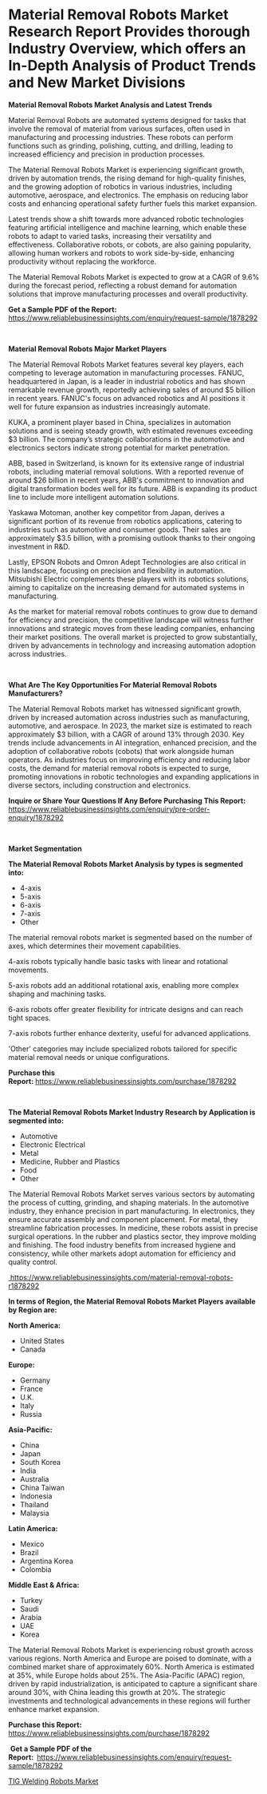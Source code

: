 <p><h1>Material Removal Robots Market Research Report Provides thorough Industry Overview, which offers an In-Depth Analysis of Product Trends and New Market Divisions</h1></p><p><strong>Material Removal Robots Market Analysis and Latest Trends</strong></p>
<p><p>Material Removal Robots are automated systems designed for tasks that involve the removal of material from various surfaces, often used in manufacturing and processing industries. These robots can perform functions such as grinding, polishing, cutting, and drilling, leading to increased efficiency and precision in production processes.</p><p>The Material Removal Robots Market is experiencing significant growth, driven by automation trends, the rising demand for high-quality finishes, and the growing adoption of robotics in various industries, including automotive, aerospace, and electronics. The emphasis on reducing labor costs and enhancing operational safety further fuels this market expansion.</p><p>Latest trends show a shift towards more advanced robotic technologies featuring artificial intelligence and machine learning, which enable these robots to adapt to varied tasks, increasing their versatility and effectiveness. Collaborative robots, or cobots, are also gaining popularity, allowing human workers and robots to work side-by-side, enhancing productivity without replacing the workforce.</p><p>The Material Removal Robots Market is expected to grow at a CAGR of 9.6% during the forecast period, reflecting a robust demand for automation solutions that improve manufacturing processes and overall productivity.</p></p>
<p><strong>Get a Sample PDF of the Report:&nbsp;</strong> <a href="https://www.reliablebusinessinsights.com/enquiry/request-sample/1878292?utm_campaign=2094&utm_medium=2&utm_source=Github&utm_content=ia&utm_term=20022025&utm_id=material-removal-robots">https://www.reliablebusinessinsights.com/enquiry/request-sample/1878292</a></p>
<p>&nbsp;</p>
<p><strong>Material Removal Robots Major Market Players</strong></p>
<p><p>The Material Removal Robots Market features several key players, each competing to leverage automation in manufacturing processes. FANUC, headquartered in Japan, is a leader in industrial robotics and has shown remarkable revenue growth, reportedly achieving sales of around $5 billion in recent years. FANUC's focus on advanced robotics and AI positions it well for future expansion as industries increasingly automate.</p><p>KUKA, a prominent player based in China, specializes in automation solutions and is seeing steady growth, with estimated revenues exceeding $3 billion. The company’s strategic collaborations in the automotive and electronics sectors indicate strong potential for market penetration.</p><p>ABB, based in Switzerland, is known for its extensive range of industrial robots, including material removal solutions. With a reported revenue of around $26 billion in recent years, ABB's commitment to innovation and digital transformation bodes well for its future. ABB is expanding its product line to include more intelligent automation solutions.</p><p>Yaskawa Motoman, another key competitor from Japan, derives a significant portion of its revenue from robotics applications, catering to industries such as automotive and consumer goods. Their sales are approximately $3.5 billion, with a promising outlook thanks to their ongoing investment in R&D.</p><p>Lastly, EPSON Robots and Omron Adept Technologies are also critical in this landscape, focusing on precision and flexibility in automation. Mitsubishi Electric complements these players with its robotics solutions, aiming to capitalize on the increasing demand for automated systems in manufacturing.</p><p>As the market for material removal robots continues to grow due to demand for efficiency and precision, the competitive landscape will witness further innovations and strategic moves from these leading companies, enhancing their market positions. The overall market is projected to grow substantially, driven by advancements in technology and increasing automation adoption across industries.</p></p>
<p>&nbsp;</p>
<p><strong>What Are The Key Opportunities For Material Removal Robots Manufacturers?</strong></p>
<p><p>The Material Removal Robots market has witnessed significant growth, driven by increased automation across industries such as manufacturing, automotive, and aerospace. In 2023, the market size is estimated to reach approximately $3 billion, with a CAGR of around 13% through 2030. Key trends include advancements in AI integration, enhanced precision, and the adoption of collaborative robots (cobots) that work alongside human operators. As industries focus on improving efficiency and reducing labor costs, the demand for material removal robots is expected to surge, promoting innovations in robotic technologies and expanding applications in diverse sectors, including construction and electronics.</p></p>
<p><strong>Inquire or Share Your Questions If Any Before Purchasing This Report:</strong> <a href="https://www.reliablebusinessinsights.com/enquiry/pre-order-enquiry/1878292?utm_campaign=2094&utm_medium=2&utm_source=Github&utm_content=ia&utm_term=20022025&utm_id=material-removal-robots">https://www.reliablebusinessinsights.com/enquiry/pre-order-enquiry/1878292</a></p>
<p>&nbsp;</p>
<p><strong>Market Segmentation</strong></p>
<p><strong>The Material Removal Robots Market Analysis by types is segmented into:</strong></p>
<p><ul><li>4-axis</li><li>5-axis</li><li>6-axis</li><li>7-axis</li><li>Other</li></ul></p>
<p><p>The material removal robots market is segmented based on the number of axes, which determines their movement capabilities. </p><p>4-axis robots typically handle basic tasks with linear and rotational movements. </p><p>5-axis robots add an additional rotational axis, enabling more complex shaping and machining tasks. </p><p>6-axis robots offer greater flexibility for intricate designs and can reach tight spaces. </p><p>7-axis robots further enhance dexterity, useful for advanced applications. </p><p>'Other' categories may include specialized robots tailored for specific material removal needs or unique configurations.</p></p>
<p><strong>Purchase this Report:&nbsp;</strong><a href="https://www.reliablebusinessinsights.com/purchase/1878292?utm_campaign=2094&utm_medium=2&utm_source=Github&utm_content=ia&utm_term=20022025&utm_id=material-removal-robots">https://www.reliablebusinessinsights.com/purchase/1878292</a></p>
<p>&nbsp;</p>
<p><strong>The Material Removal Robots Market Industry Research by Application is segmented into:</strong></p>
<p><ul><li>Automotive</li><li>Electronic Electrical</li><li>Metal</li><li>Medicine, Rubber and Plastics</li><li>Food</li><li>Other</li></ul></p>
<p><p>The Material Removal Robots Market serves various sectors by automating the process of cutting, grinding, and shaping materials. In the automotive industry, they enhance precision in part manufacturing. In electronics, they ensure accurate assembly and component placement. For metal, they streamline fabrication processes. In medicine, these robots assist in precise surgical operations. In the rubber and plastics sector, they improve molding and finishing. The food industry benefits from increased hygiene and consistency, while other markets adopt automation for efficiency and quality control.</p></p>
<p><a href="https://www.reliablebusinessinsights.com/material-removal-robots-r1878292?utm_campaign=2094&utm_medium=2&utm_source=Github&utm_content=ia&utm_term=20022025&utm_id=material-removal-robots">&nbsp;https://www.reliablebusinessinsights.com/material-removal-robots-r1878292</a></p>
<p><strong>In terms of Region, the Material Removal Robots Market Players available by Region are:</strong></p>
<p>
    <p> <strong> North America: </strong>
        <ul>
            <li>United States</li>
            <li>Canada</li>
        </ul>
        </p> 
    <p> <strong> Europe: </strong>
        <ul>
            <li>Germany</li>
            <li>France</li>
            <li>U.K.</li>
            <li>Italy</li>
            <li>Russia</li>
        </ul>
        </p> 
    <p> <strong> Asia-Pacific: </strong>
        <ul>
            <li>China</li>
            <li>Japan</li>
            <li>South Korea</li>
            <li>India</li>
            <li>Australia</li>
            <li>China Taiwan</li>
            <li>Indonesia</li>
            <li>Thailand</li>
            <li>Malaysia</li>
        </ul>
        </p> 
    <p> <strong> Latin America: </strong>
        <ul>
            <li>Mexico</li>
            <li>Brazil</li>
            <li>Argentina Korea</li>
            <li>Colombia</li>
        </ul>
        </p> 
    <p> <strong> Middle East & Africa: </strong>
        <ul>
            <li>Turkey</li>
            <li>Saudi</li>
            <li>Arabia</li>
            <li>UAE</li>
            <li>Korea</li>
        </ul>
    </p>
    </p>
<p><p>The Material Removal Robots Market is experiencing robust growth across various regions. North America and Europe are poised to dominate, with a combined market share of approximately 60%. North America is estimated at 35%, while Europe holds about 25%. The Asia-Pacific (APAC) region, driven by rapid industrialization, is anticipated to capture a significant share around 30%, with China leading this growth at 20%. The strategic investments and technological advancements in these regions will further enhance market expansion.</p></p>
<p><strong>Purchase this Report: </strong><a href="https://www.reliablebusinessinsights.com/purchase/1878292?utm_campaign=2094&utm_medium=2&utm_source=Github&utm_content=ia&utm_term=20022025&utm_id=material-removal-robots">https://www.reliablebusinessinsights.com/purchase/1878292</a></p>
<p>&nbsp;<strong>Get a Sample PDF of the Report:&nbsp;&nbsp;</strong><a href="https://www.reliablebusinessinsights.com/enquiry/request-sample/1878292?utm_campaign=2094&utm_medium=2&utm_source=Github&utm_content=ia&utm_term=20022025&utm_id=material-removal-robots">https://www.reliablebusinessinsights.com/enquiry/request-sample/1878292</a></p>
<p><strong></strong></p>
<p><p><a href="https://github.com/DixieGrimes/Market-Research-Report-List-1/blob/main/tig-welding-robots-market.md?utm_campaign=2094&utm_medium=2&utm_source=Github&utm_content=ia&utm_term=20022025&utm_id=material-removal-robots">TIG Welding Robots Market</a></p></p>